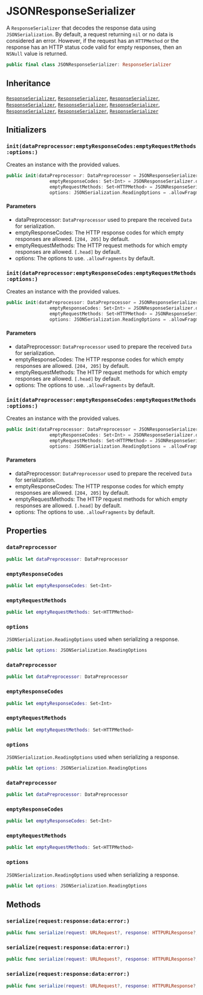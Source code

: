 # JSONResponseSerializer

A `ResponseSerializer` that decodes the response data using `JSONSerialization`. By default, a request returning
`nil` or no data is considered an error. However, if the request has an `HTTPMethod` or the response has an
HTTP status code valid for empty responses, then an `NSNull` value is returned.

``` swift
public final class JSONResponseSerializer: ResponseSerializer 
```

## Inheritance

[`ResponseSerializer`](/ResponseSerializer), [`ResponseSerializer`](/ResponseSerializer), [`ResponseSerializer`](/ResponseSerializer), [`ResponseSerializer`](/ResponseSerializer), [`ResponseSerializer`](/ResponseSerializer), [`ResponseSerializer`](/ResponseSerializer), [`ResponseSerializer`](/ResponseSerializer), [`ResponseSerializer`](/ResponseSerializer), [`ResponseSerializer`](/ResponseSerializer)

## Initializers

### `init(dataPreprocessor:emptyResponseCodes:emptyRequestMethods:options:)`

Creates an instance with the provided values.

``` swift
public init(dataPreprocessor: DataPreprocessor = JSONResponseSerializer.defaultDataPreprocessor,
                emptyResponseCodes: Set<Int> = JSONResponseSerializer.defaultEmptyResponseCodes,
                emptyRequestMethods: Set<HTTPMethod> = JSONResponseSerializer.defaultEmptyRequestMethods,
                options: JSONSerialization.ReadingOptions = .allowFragments) 
```

#### Parameters

  - dataPreprocessor: `DataPreprocessor` used to prepare the received `Data` for serialization.
  - emptyResponseCodes: The HTTP response codes for which empty responses are allowed. `[204, 205]` by default.
  - emptyRequestMethods: The HTTP request methods for which empty responses are allowed. `[.head]` by default.
  - options: The options to use. `.allowFragments` by default.

### `init(dataPreprocessor:emptyResponseCodes:emptyRequestMethods:options:)`

Creates an instance with the provided values.

``` swift
public init(dataPreprocessor: DataPreprocessor = JSONResponseSerializer.defaultDataPreprocessor,
                emptyResponseCodes: Set<Int> = JSONResponseSerializer.defaultEmptyResponseCodes,
                emptyRequestMethods: Set<HTTPMethod> = JSONResponseSerializer.defaultEmptyRequestMethods,
                options: JSONSerialization.ReadingOptions = .allowFragments) 
```

#### Parameters

  - dataPreprocessor: `DataPreprocessor` used to prepare the received `Data` for serialization.
  - emptyResponseCodes: The HTTP response codes for which empty responses are allowed. `[204, 205]` by default.
  - emptyRequestMethods: The HTTP request methods for which empty responses are allowed. `[.head]` by default.
  - options: The options to use. `.allowFragments` by default.

### `init(dataPreprocessor:emptyResponseCodes:emptyRequestMethods:options:)`

Creates an instance with the provided values.

``` swift
public init(dataPreprocessor: DataPreprocessor = JSONResponseSerializer.defaultDataPreprocessor,
                emptyResponseCodes: Set<Int> = JSONResponseSerializer.defaultEmptyResponseCodes,
                emptyRequestMethods: Set<HTTPMethod> = JSONResponseSerializer.defaultEmptyRequestMethods,
                options: JSONSerialization.ReadingOptions = .allowFragments) 
```

#### Parameters

  - dataPreprocessor: `DataPreprocessor` used to prepare the received `Data` for serialization.
  - emptyResponseCodes: The HTTP response codes for which empty responses are allowed. `[204, 205]` by default.
  - emptyRequestMethods: The HTTP request methods for which empty responses are allowed. `[.head]` by default.
  - options: The options to use. `.allowFragments` by default.

## Properties

### `dataPreprocessor`

``` swift
public let dataPreprocessor: DataPreprocessor
```

### `emptyResponseCodes`

``` swift
public let emptyResponseCodes: Set<Int>
```

### `emptyRequestMethods`

``` swift
public let emptyRequestMethods: Set<HTTPMethod>
```

### `options`

`JSONSerialization.ReadingOptions` used when serializing a response.

``` swift
public let options: JSONSerialization.ReadingOptions
```

### `dataPreprocessor`

``` swift
public let dataPreprocessor: DataPreprocessor
```

### `emptyResponseCodes`

``` swift
public let emptyResponseCodes: Set<Int>
```

### `emptyRequestMethods`

``` swift
public let emptyRequestMethods: Set<HTTPMethod>
```

### `options`

`JSONSerialization.ReadingOptions` used when serializing a response.

``` swift
public let options: JSONSerialization.ReadingOptions
```

### `dataPreprocessor`

``` swift
public let dataPreprocessor: DataPreprocessor
```

### `emptyResponseCodes`

``` swift
public let emptyResponseCodes: Set<Int>
```

### `emptyRequestMethods`

``` swift
public let emptyRequestMethods: Set<HTTPMethod>
```

### `options`

`JSONSerialization.ReadingOptions` used when serializing a response.

``` swift
public let options: JSONSerialization.ReadingOptions
```

## Methods

### `serialize(request:response:data:error:)`

``` swift
public func serialize(request: URLRequest?, response: HTTPURLResponse?, data: Data?, error: Error?) throws -> Any 
```

### `serialize(request:response:data:error:)`

``` swift
public func serialize(request: URLRequest?, response: HTTPURLResponse?, data: Data?, error: Error?) throws -> Any 
```

### `serialize(request:response:data:error:)`

``` swift
public func serialize(request: URLRequest?, response: HTTPURLResponse?, data: Data?, error: Error?) throws -> Any 
```
